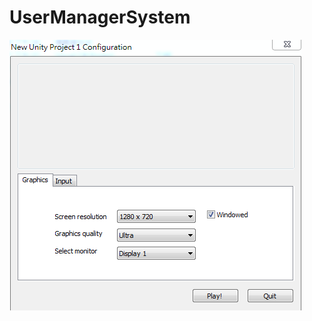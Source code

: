 # UserManagerSystem


![1](https://github.com/briansbotlab/Unity-Games/blob/master/New%20Unity%20Project%201/Images/1.PNG)<br/>
